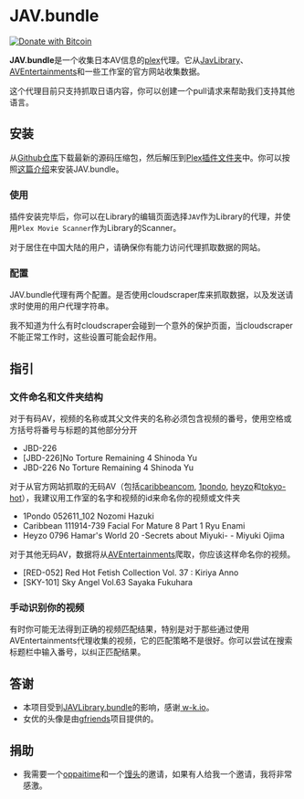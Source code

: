 # JAV.bundle
[![Donate with Bitcoin](https://en.cryptobadges.io/badge/micro/1BdJG31zinrMFWxRt2utGBU2jdpv8xSgju)](https://en.cryptobadges.io/donate/1BdJG31zinrMFWxRt2utGBU2jdpv8xSgju)


**JAV.bundle**是一个收集日本AV信息的[plex](https://plex.tv)代理。它从[JavLibrary](https://javlibrary.com/)、[AVEntertainments](https://www.aventertainments.com/)和一些工作室的官方网站收集数据。

这个代理目前只支持抓取日语内容，你可以创建一个pull请求来帮助我们支持其他语言。



## 安装
从[Github仓库](https://github.com/Xavier-Lam/JAV.bundle)下载最新的源码压缩包，然后解压到[Plex插件文件夹]((https://support.plex.tv/hc/en-us/articles/201106098-How-do-I-find-the-Plug-Ins-folder-))中。你可以按照[这篇介绍]((https://support.plex.tv/articles/201187656-how-do-i-manually-install-a-plugin/))来安装JAV.bundle。


### 使用
插件安装完毕后，你可以在Library的编辑页面选择`JAV`作为Library的代理，并使用`Plex Movie Scanner`作为Library的Scanner。

对于居住在中国大陆的用户，请确保你有能力访问代理抓取数据的网站。


### 配置
JAV.bundle代理有两个配置。是否使用cloudscraper库来抓取数据，以及发送请求时使用的用户代理字符串。

我不知道为什么有时cloudscraper会碰到一个意外的保护页面，当cloudscraper不能正常工作时，这些设置可能会起作用。



## 指引
### 文件命名和文件夹结构
对于有码AV，视频的名称或其父文件夹的名称必须包含视频的番号，使用空格或方括号将番号与标题的其他部分分开

* JBD-226
* [JBD-226]No Torture Remaining 4 Shinoda Yu
* JBD-226 No Torture Remaining 4 Shinoda Yu

对于从官方网站抓取的无码AV（包括[caribbeancom](https://caribbeancom.com), [1pondo](https://1pondo.tv), [heyzo](https://heyzo.com)和[tokyo-hot](https://tokyo-hot.com)），我建议用工作室的名字和视频的id来命名你的视频或文件夹

* 1Pondo 052611_102 Nozomi Hazuki
* Caribbean 111914-739 Facial For Mature 8 Part 1 Ryu Enami
* Heyzo 0796 Hamar's World 20 -Secrets about Miyuki- - Miyuki Ojima

对于其他无码AV，数据将从[AVEntertainments](https://aventertainments.com)爬取，你应该这样命名你的视频。

* [RED-052] Red Hot Fetish Collection Vol. 37 : Kiriya Anno
* [SKY-101] Sky Angel Vol.63 Sayaka Fukuhara


### 手动识别你的视频
有时你可能无法得到正确的视频匹配结果，特别是对于那些通过使用AVEntertainments代理收集的视频，它的匹配策略不是很好。你可以尝试在搜索标题栏中输入番号，以纠正匹配结果。



## 答谢
* 本项目受到[JAVLibrary.bundle](https://github.com/w-k-io/JAVLibrary.bundle)的影响，感谢[
w-k.io](https://github.com/w-k-io)。
* 女优的头像是由[gfriends](https://github.com/xinxin8816/gfriends)项目提供的。



## 捐助
* 我需要一个[oppaitime](https://oppaiti.me)和一个[馒头](https://kp.m-team.cc)的邀请，如果有人给我一个邀请，我将非常感激。